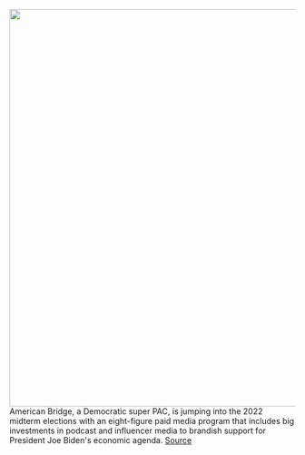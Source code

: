 <img src='https://cdn.vox-cdn.com/thumbor/VUsyp-RPXQnYOSlOAG4qjkhWp_k=/0x0:8192x5464/1200x800/filters:focal(3441x2077:4751x3387)/cdn.vox-cdn.com/uploads/chorus_image/image/70762898/1239923986.0.jpg' width='700px' /><br/>
American Bridge, a Democratic super PAC, is jumping into the 2022 midterm elections with an eight-figure paid media program that includes big investments in podcast and influencer media to brandish support for President Joe Biden's economic agenda.
<a href='https://www.theverge.com/2022/4/18/23030500/biden-pac-american-bridge-influencer-campaign-midterm-elections'> Source <a/>